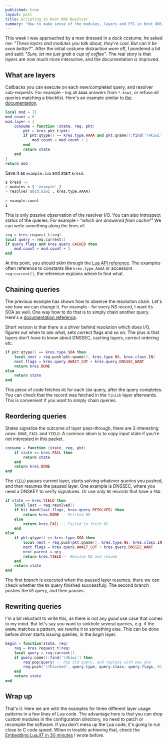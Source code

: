 ```yaml
---
published: true
layout: post
title: Scripting in Knot DNS Resolver
summary: "How to make sense of the modules, layers and FFI in Knot DNS Resolver."
---
```


This week I was approached by a man dressed in a duck costume, he asked me: *"These layers and modules you talk about, they're cool. But can it be even better?"*. After the initial costume distraction wore off, I pondered a bit and said: *"Sure, let me just grab a cup of coffee"*. The real story is that layers are now much more interactive, and the documentation is improved.

## What are layers

Callbacks you can execute on each new/completed query, and resolver sub-requests. For example - log all `AAAA` answers from `*.kiwi`, or refuse all queries matching a blocklist. Here's an example similar to [the documentation](http://knot-resolver.readthedocs.org/en/latest/modules_api.html#writing-a-module-in-lua).

```lua
local mod = {}
mod.count = 0
mod.layer = {
	consume = function (state, req, pkt)
        pkt = kres.pkt_t(pkt)
        if pkt:qtype() == kres.type.AAAA and pkt:qname():find('\4kiwi') then
            mod.count = mod.count + 1
        end
        return state
	end
}
return mod
```

Save it as `example.lua` and start `kresd`.

```bash
$ kresd -v
> modules = { 'example' }
> resolve('abcd.kiwi', kres.type.AAAA)
...
> example.count
1
```

This is only *passive* observation of the resolver I/O. You can also introspect status of the queries. For example - *"which are answered from cache?"* We can write something along the lines of:

```lua
req = kres.request_t(req)
local query = req:current()
if query.flags and kres.query.CACHED then
    mod.count = mod.count + 1
end
```

At this point, you should skim through the [Lua API reference](http://knot-resolver.readthedocs.org/en/latest/lib.html#apis-in-lua). The examples often reference to constants like `kres.type.AAAA` or accessors `req:current()`, the reference explains where to find what.

## Chaining queries

The previous example has shown how to observe the resolution chain. Let's see how we can change it. For example - for every NS record, I want its SOA as well. One way how to do that is to simply chain another query. Here's a [documentation reference](http://knot-resolver.readthedocs.org/en/latest/lib.html#for-developers).

Short version is that there is a *driver* behind resolution which does I/O, figures out when to ask what, sets correct flags and so on. The plus is that layers don't have to know about DNSSEC, caching layers, correct ordering etc. 

```lua
if pkt:qtype() == kres.type.SOA then
    local next = req:push(pkt:qname(), kres.type.NS, kres.class.IN)
    next.flags = kres.query.AWAIT_CUT + kres.query.DNSSEC_WANT
    return kres.DONE
else
	return state
end
```

This piece of code fetches `NS` for each `SOA` query, after the query completes. You can check that the record was fetched in the `finish` layer afterwards. This is convenient if you want to simply chain queries.

## Reordering queries

States signalize the outcome of layer pass-through, there are 3 interesting ones: `DONE`, `FAIL` and `YIELD`. A common idiom is to copy input state if you're not interested in this packet.

```lua
consume = function (state, req, pkt)
    if state == kres.FAIL then
        return state
    end
    return kres.DONE
end
```

The `YIELD` pauses current layer, starts solving whatever queries you pushed, and then resumes the paused layer. One example is DNSSEC, where you need a DNSKEY to verify signatures. Or use only `NS` records that have a `SOA`.

```lua
if state == kres.YIELD then
	local last = req:resolved()
	if bit.band(last.flags, kres.query.RESOLVED) then
		return kres.DONE -- Fetched NS
    else
    	return kres.FAIL -- Failed to fetch NS
    end
else
    if pkt:qtype() == kres.type.SOA then
        local next = req:push(pkt:qname(), kres.type.NS, kres.class.IN)
        next.flags = kres.query.AWAIT_CUT + kres.query.DNSSEC_WANT
        next.parent = qry
        return kres.YIELD -- Resolve NS and resume
    end
    return state
end
```

The first branch is executed when the paused layer resumes, there we can check whether the `NS` query finished successfuly. The second branch pushes the `NS` query, and then pauses.

## Rewriting queries

I'm a bit reluctant to write this, as there is not any *good* use case that comes to my mind. But let's say you want to sinkhole several queries, e.g. if the `QNAME` matches a pattern, we rewrite it to something else. This can be done before *driver* starts issuing queries, in the *begin* layer.

```lua
begin = function(state, req)
    req = kres.request_t(req)
    local query = req:current()
    if query:name():find('\4kiwi') then
    	req:pop(query) -- Pop old query, and replace with new one
        req:push('\7blocked', query.type, query.class, query.flags, 0)
    end
    return state
end
```

## Wrap up

That's it. Here we are with the examples for three different layer usage patterns in a few lines of Lua code. The advantage here is that you can drop custom modules in the configuration directory, no need to patch or recompile the software. If you don't mess up the Lua code, it's going to run close to C code speed. When in trouble achieving that, check the [Embedding LuaJIT in 30 minutes](http://en.blog.nic.cz/2015/08/12/embedding-luajit-in-30-minutes-or-so/) I wrote before.
